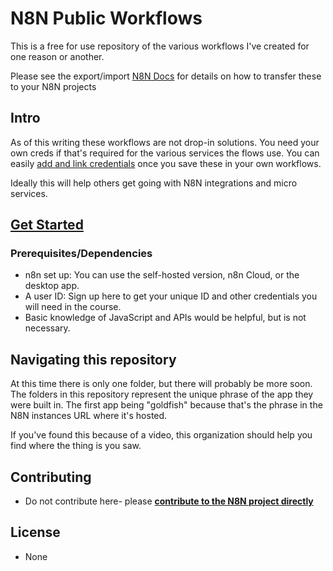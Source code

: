 # N8N Public Workflows

This is a free for use repository of the various workflows I've created for one reason or another.

Please see the export/import [N8N Docs](https://docs.n8n.io/workflows/workflows/#export-and-import-a-workflow) for details on how to transfer these to your N8N projects

## Intro

As of this writing these workflows are not drop-in solutions. You need your own creds if that's required for the various services the flows use.
You can easily [add and link credentials](https://docs.n8n.io/credentials/) once you save these in your own workflows.  

Ideally this will help others get going with N8N integrations and micro services.

## [Get Started](https://docs.n8n.io/courses/level-one/#what-do-i-need-to-get-started)

### Prerequisites/Dependencies
- n8n set up: You can use the self-hosted version, n8n Cloud, or the desktop app.
- A user ID: Sign up here to get your unique ID and other credentials you will need in the course.
- Basic knowledge of JavaScript and APIs would be helpful, but is not necessary.

## Navigating this repository
At this time there is only one folder, but there will probably be more soon.  
The folders in this repository represent the unique phrase of the app they were built in. The first app being "goldfish" because that's the phrase in the N8N instances URL where it's hosted.  

If you've found this because of a video, this organization should help you find where the thing is you saw.

## Contributing
- Do not contribute here- please **[contribute to the N8N project directly](https://docs.n8n.io/contributing/)**
  
## License
- None
